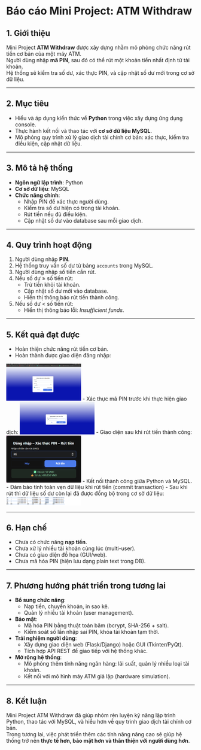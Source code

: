 # Báo cáo Mini Project: ATM Withdraw

## 1. Giới thiệu
Mini Project **ATM Withdraw** được xây dựng nhằm mô phỏng chức năng rút tiền cơ bản của một máy ATM.  
Người dùng nhập **mã PIN**, sau đó có thể rút một khoản tiền nhất định từ tài khoản.  
Hệ thống sẽ kiểm tra số dư, xác thực PIN, và cập nhật số dư mới trong cơ sở dữ liệu.

---

## 2. Mục tiêu
- Hiểu và áp dụng kiến thức về **Python** trong việc xây dựng ứng dụng console.  
- Thực hành kết nối và thao tác với **cơ sở dữ liệu MySQL**.  
- Mô phỏng quy trình xử lý giao dịch tài chính cơ bản: xác thực, kiểm tra điều kiện, cập nhật dữ liệu.  

---

## 3. Mô tả hệ thống
- **Ngôn ngữ lập trình**: Python  
- **Cơ sở dữ liệu**: MySQL  
- **Chức năng chính**:
  - Nhập PIN để xác thực người dùng.  
  - Kiểm tra số dư hiện có trong tài khoản.  
  - Rút tiền nếu đủ điều kiện.  
  - Cập nhật số dư vào database sau mỗi giao dịch.  

---

## 4. Quy trình hoạt động
1. Người dùng nhập **PIN**.  
2. Hệ thống truy vấn số dư từ bảng `accounts` trong MySQL.  
3. Người dùng nhập số tiền cần rút.  
4. Nếu số dư ≥ số tiền rút:
   - Trừ tiền khỏi tài khoản.  
   - Cập nhật số dư mới vào database.  
   - Hiển thị thông báo rút tiền thành công.  
5. Nếu số dư < số tiền rút:  
   - Hiển thị thông báo lỗi: *Insufficient funds*.  

---

## 5. Kết quả đạt được
- Hoàn thiện chức năng rút tiền cơ bản. 
- Hoàn thành được giao diện đăng nhập:
 <img src="Result_Test_image/UI_login.png" alt="Logo" width="200">
- Xác thực mã PIN trước khi thực hiện giao dịch:
<img src="Result_Test_image/Verify_PIN.png" alt="Logo" width="200">
- Giao diện sau khi rút tiền thành công:
<img src="Result_Test_image/Withdraw_success.png" alt="Logo" width="200">
- Kết nối thành công giữa Python và MySQL.  
- Đảm bảo tính toàn vẹn dữ liệu khi rút tiền (commit transaction)
- Sau khi rút thì dữ liệu số dư còn lại đã được đồng bộ trong cơ sở dữ liệu:
<img src="Result_Test_image/sync_database.png" alt="Logo" width="200">

---

## 6. Hạn chế
- Chưa có chức năng **nạp tiền**.  
- Chưa xử lý nhiều tài khoản cùng lúc (multi-user).  
- Chưa có giao diện đồ họa (GUI/web).  
- Chưa mã hóa PIN (hiện lưu dạng plain text trong DB).  

---

## 7. Phương hướng phát triển trong tương lai
- **Bổ sung chức năng**:
  - Nạp tiền, chuyển khoản, in sao kê.  
  - Quản lý nhiều tài khoản (user management).  
- **Bảo mật**:
  - Mã hóa PIN bằng thuật toán băm (bcrypt, SHA-256 + salt).  
  - Kiểm soát số lần nhập sai PIN, khóa tài khoản tạm thời.  
- **Trải nghiệm người dùng**:
  - Xây dựng giao diện web (Flask/Django) hoặc GUI (Tkinter/PyQt).  
  - Tích hợp API REST để giao tiếp với hệ thống khác.  
- **Mở rộng hệ thống**:
  - Mô phỏng thêm tính năng ngân hàng: lãi suất, quản lý nhiều loại tài khoản.  
  - Kết nối với mô hình máy ATM giả lập (hardware simulation).  

---

## 8. Kết luận
Mini Project ATM Withdraw đã giúp nhóm rèn luyện kỹ năng lập trình Python, thao tác với MySQL, và hiểu hơn về quy trình giao dịch tài chính cơ bản.  
Trong tương lai, việc phát triển thêm các tính năng nâng cao sẽ giúp hệ thống trở nên **thực tế hơn, bảo mật hơn và thân thiện với người dùng hơn**.
